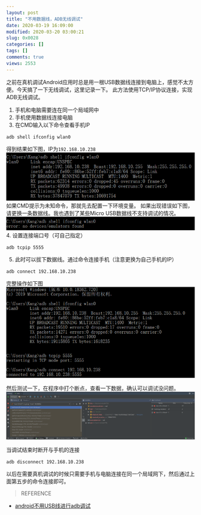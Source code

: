 ```yaml
---
layout: post
title: "不用数据线，ADB无线调试"
date: 2020-03-19 16:09:00
modified: 2020-03-20 03:00:21
slug: 0x0028
categories: []
tags: []
comments: true
views: 2553
---
```

之前在真机调试Android应用时总是用一根USB数据线连接到电脑上，感觉不太方便。今天搞了一下无线调试，这里记录一下。<!--more-->
此方法使用TCP/IP协议连接，实现ADB无线调试。
1. 手机和电脑需要连在同一个局域网中
2. 手机使用数据线连接电脑
3. 在CMD输入以下命令查看手机IP
```shell
adb shell ifconfig wlan0
```
得到结果如下图，IP为`192.168.10.238`
[![查看ip](/img/0028/0028-1.png "查看ip")](/img/0028/0028-1.png "查看ip")
如果CMD提示为未知命令，那就先去配置一下环境变量。
如果出现错误如下图，请更换一条数据线。我也遇到了某些Micro USB数据线不支持调试的情况。
[![未发现设备](/img/0028/0028-2.png "未发现设备")](/img/0028/0028-2.png "未发现设备")
4. 设置连接端口号（可自己指定）
```shell
adb tcpip 5555
```
5. 此时可以拔下数据线。通过命令连接手机（注意更换为自己手机的IP）
```shell
adb connect 192.168.10.238
```

完整操作如下图
[![完整操作](/img/0028/0028-3.png "完整操作")](/img/0028/0028-3.png "完整操作")

然后测试一下，在程序中打个断点，查看一下数据，确认可以调试没问题。
[![成功调试图](/img/0028/0028-4.png "成功调试图")](/img/0028/0028-4.png "成功调试图")

当调试结束时断开与手机的连接
```shell
adb disconnect 192.168.10.238
```
以后在需要真机调试的时候只需要手机与电脑连接在同一个局域网下，然后通过上面第五步的命令连接即可。

> REFERENCE
- <a href="https://blog.csdn.net/u012124438/article/details/94434369?depth_1-utm_source=distribute.pc_relevant.none-task&utm_source=distribute.pc_relevant.none-task" target="_blank">android不用USB线进行adb调试</a>